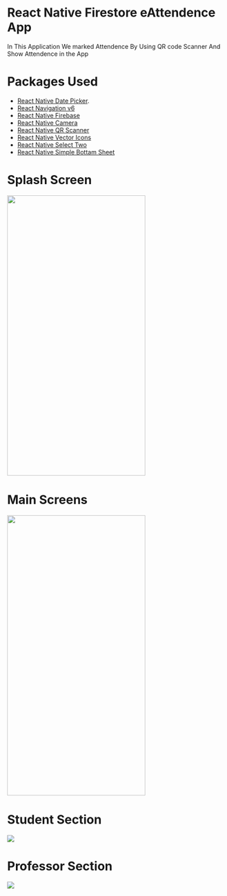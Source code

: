 # React Native Firestore eAttendence App
In This Application We marked Attendence By Using QR code Scanner And Show Attendence in the App
# Packages Used
- [React Native Date Picker](https://www.npmjs.com/package/react-native-date-picker).
- [React Navigation v6](https://reactnavigation.org/)
- [React Native Firebase](https://rnfirebase.io/)
- [React Native Camera](https://www.npmjs.com/package/react-native-camera)
- [React Native QR Scanner](https://www.npmjs.com/package/react-native-qrcode-scanner)
- [React Native Vector Icons](https://www.npmjs.com/package/react-native-vector-icons)
- [React Native Select Two](https://www.npmjs.com/package/react-native-select-two)
- [React Native Simple Bottam Sheet](https://www.npmjs.com/package/react-native-simple-bottom-sheet)
# Splash Screen
<img align="center" src="https://user-images.githubusercontent.com/78870767/148670937-e131f230-c88e-4184-85fe-47e690e314a6.png" width="320" height="650">


# Main Screens
<img align="center" src="https://user-images.githubusercontent.com/78870767/148671283-9d06b147-ac7e-4890-8994-7d15f1199c69.png" width="320" height="650">

# Student Section

<img align="center" src="https://user-images.githubusercontent.com/78870767/148691317-8ba97cea-1fdf-4614-8a23-59f6b537f7c9.png">


# Professor Section

<img align="center" src="https://user-images.githubusercontent.com/78870767/148694842-59acfe3a-0d62-41bd-b6c1-586cb188d4e8.png">



